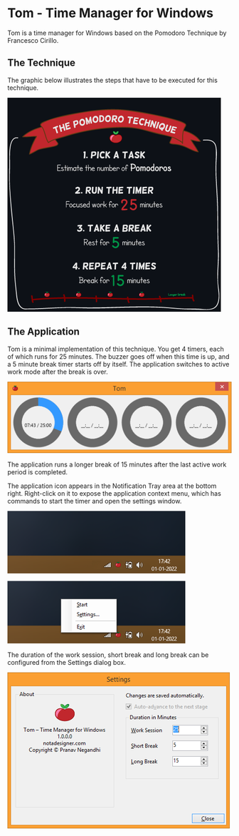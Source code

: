# Tom - Time Manager for Windows

Tom is a time manager for Windows based on the Pomodoro Technique by Francesco Cirillo.

## The Technique

The graphic below illustrates the steps that have to be executed for this technique.

![](assets/pomodoro-technique.png)

## The Application

Tom is a minimal implementation of this technique. You get 4 timers, each of which runs for 25 minutes. The buzzer goes off when this time is up, and a 5 minute break timer starts off by itself. The application switches to active work mode after the break is over.

![](assets/tom-main-window.png)

The application runs a longer break of 15 minutes after the last active work period is completed.

The application icon appears in the Notification Tray area at the bottom right. Right-click on it to expose the application context menu, which has commands to start the timer and open the settings window.

![](assets/tom-notification-icon.png)

![](assets/tom-context-menu.png)

The duration of the work session, short break and long break can be configured from the Settings dialog box.

![](assets/tom-settings-window.png)